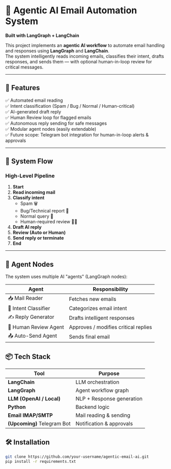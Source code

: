 # 📧 Agentic AI Email Automation System  
**Built with LangGraph + LangChain**

This project implements an **agentic AI workflow** to automate email handling and responses using **LangGraph** and **LangChain**.  
The system intelligently reads incoming emails, classifies their intent, drafts responses, and sends them — with optional human-in-loop review for critical messages.

---

## 🚀 Features

✅ Automated email reading  
✅ Intent classification (Spam / Bug / Normal / Human-critical)  
✅ AI-generated draft reply  
✅ Human Review loop for flagged emails  
✅ Autonomous reply sending for safe messages  
✅ Modular agent nodes (easily extendable)  
✅ Future scope: Telegram bot integration for human-in-loop alerts & approvals  

---

## 🧠 System Flow

### High-Level Pipeline

1. **Start**
2. **Read incoming mail**
3. **Classify intent**
   - Spam 🗑️
   - Bug/Technical report 🐛
   - Normal query 💬
   - Human-required review 🧍‍♂️
4. **Draft AI reply**
5. **Review (Auto or Human)**
6. **Send reply or terminate**
7. **End**

---

## 🧩 Agent Nodes

The system uses multiple AI "agents" (LangGraph nodes):

| Agent | Responsibility |
|-------|----------------|
| 📥 Mail Reader | Fetches new emails |
| 🧠 Intent Classifier | Categorizes email intent |
| ✍️ Reply Generator | Drafts intelligent responses |
| 🧍 Human Review Agent | Approves / modifies critical replies |
| 📤 Auto-Send Agent | Sends final email |

## 📦 Tech Stack

| Tool | Purpose |
|------|--------|
| **LangChain** | LLM orchestration |
| **LangGraph** | Agent workflow graph |
| **LLM (OpenAI / Local)** | NLP + Response generation |
| **Python** | Backend logic |
| **Email IMAP/SMTP** | Mail reading & sending |
| **(Upcoming)** Telegram Bot | Notification & approvals |

## 🛠️ Installation

```bash
git clone https://github.com/your-username/agentic-email-ai.git
pip install -r requirements.txt


